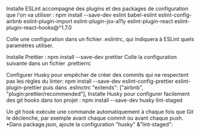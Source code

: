 Installe ESLint accompagné des plugins et des packages de configuration que l'on va utiliser :
npm install --save-dev eslint babel-eslint eslint-config-airbnb eslint-plugin-import eslint-plugin-jsx-a11y eslint-plugin-react eslint-plugin-react-hooks@^1.7.0

Colle une configuration dans un fichier .eslintrc, qui indiquera à ESLint quels paramètres utiliser.

Installe Prettier : npm install --save-dev prettier
Colle la configuration suivante dans un fichier .prettierrc

Configurer Husky pour empêcher de créer des commits qui ne respectent pas les règles du linter:
npm install --save-dev eslint-config-prettier eslint-plugin-prettier
puis dans .eslinctrc "extends": ["airbnb", "plugin:prettier/recommended"],
Installe Husky pour configurer facilement des git hooks dans ton projet : npm install --save-dev husky lint-staged

Un git hook exécute une commande automatiquement à chaque fois que Git le déclenche, par exemple avant chaque commit ou avant chaque push.
•Dans package.json, ajoute la configuration "husky" &"lint-staged":
